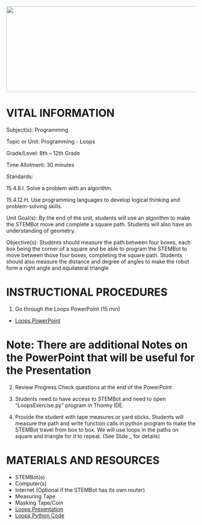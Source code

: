 <img src=https://raw.githubusercontent.com/BotDevLLC/BotDevCurriculum/master/Pictures/Botdev.png height="228" width="980">

# VITAL INFORMATION
Subject(s):          Programming	 

Topic or Unit:     Programming - Loops

Grade/Level:       8th – 12th Grade

Time Allotment:	 30 minutes

Standards:        

  15.4.8.I. Solve a problem with an algorithm.

   15.4.12.H. Use programming languages to develop logical thinking and problem-solving skills.

Unit Goal(s):      By the end of the unit, students will use an algorithm to make the STEMBot move and complete a square     path. Students will also have an understanding of geometry. 

Objective(s):       Students should measure the path between four boxes, each box being the corner of a square and be able to program the STEMBot to move between those four boxes, completing the square path. Students should also measure the distance and degree of angles to make the robot form a right angle and equilateral triangle 

# INSTRUCTIONAL PROCEDURES 

1.	Go through the Loops PowerPoint (15 min) 
- <a href="https://drive.google.com/drive/folders/16Djq43JydV66X6vxOkaF4u3-K6mG90Os" target="_blank">Loops PowerPoint</a>

# Note: There are additional Notes on the PowerPoint that will be useful for the Presentation  

2.	Review Progress Check questions at the end of the PowerPoint 

3.	Students need to have access to STEMBot and need to open “LoopsExercise.py” program in Thonny IDE. 

4.	Provide the student with tape measures or yard sticks.  Students will measure the path and write function calls in python program to make the STEMBot travel from box to box. We will use loops in the paths on square and triangle for it to repeat.   (See Slide _ for details)

# MATERIALS AND RESOURCES
* STEMBot(s) 
* Computer(s) 
* Internet (Optional if the STEMBot has its own router) 
* Measuring Tape 
* Masking Tape/Coin
* <a href="https://docs.google.com/presentation/d/1LS0-VEds5nD3ms3RD5RpJVKbdKvR9UHS/edit?dls=true" target="_blank">Loops Presentation</a>
* <a href="https://github.com/BotDevLLC/BotDevCurriculum/blob/master/Curriculum/Week_3/Day_2/Loops.py" target="_blank">Loops Python Code</a>


